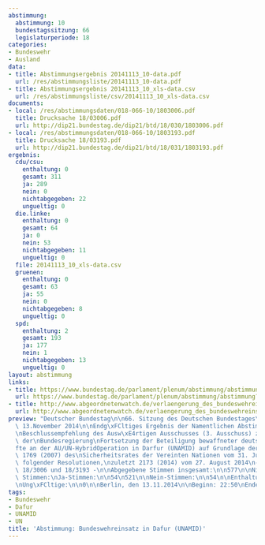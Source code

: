 ```yaml
---
abstimmung:
  abstimmung: 10
  bundestagssitzung: 66
  legislaturperiode: 18
categories:
- Bundeswehr
- Ausland
data:
- title: Abstimmungsergebnis 20141113_10-data.pdf
  url: /res/abstimmungsliste/20141113_10-data.pdf
- title: Abstimmungsergebnis 20141113_10_xls-data.csv
  url: /res/abstimmungsliste/csv/20141113_10_xls-data.csv
documents:
- local: /res/abstimmungsdaten/018-066-10/1803006.pdf
  title: Drucksache 18/03006.pdf
  url: http://dip21.bundestag.de/dip21/btd/18/030/1803006.pdf
- local: /res/abstimmungsdaten/018-066-10/1803193.pdf
  title: Drucksache 18/03193.pdf
  url: http://dip21.bundestag.de/dip21/btd/18/031/1803193.pdf
ergebnis:
  cdu/csu:
    enthaltung: 0
    gesamt: 311
    ja: 289
    nein: 0
    nichtabgegeben: 22
    ungueltig: 0
  die.linke:
    enthaltung: 0
    gesamt: 64
    ja: 0
    nein: 53
    nichtabgegeben: 11
    ungueltig: 0
  file: 20141113_10_xls-data.csv
  gruenen:
    enthaltung: 0
    gesamt: 63
    ja: 55
    nein: 0
    nichtabgegeben: 8
    ungueltig: 0
  spd:
    enthaltung: 2
    gesamt: 193
    ja: 177
    nein: 1
    nichtabgegeben: 13
    ungueltig: 0
layout: abstimmung
links:
- title: https://www.bundestag.de/parlament/plenum/abstimmung/abstimmung?id=316
  url: https://www.bundestag.de/parlament/plenum/abstimmung/abstimmung?id=316
- title: http://www.abgeordnetenwatch.de/verlaengerung_des_bundeswehreinsatzes_in_darfur_unamid-1105-692.html
  url: http://www.abgeordnetenwatch.de/verlaengerung_des_bundeswehreinsatzes_in_darfur_unamid-1105-692.html
preview: "Deutscher Bundestag\n\n66. Sitzung des Deutschen Bundestages\nam Donnerstag,\
  \ 13.November 2014\n\nEndg\xFCltiges Ergebnis der Namentlichen Abstimmung Nr. 10\n\
  \nBeschlussempfehlung des Ausw\xE4rtigen Ausschusses (3. Ausschuss) zu dem Antrag\
  \ der\nBundesregierung\nFortsetzung der Beteiligung bewaffneter deutscher Streitkr\xE4\
  fte an der AU/UN-HybridOperation in Darfur (UNAMID) auf Grundlage der Resolution\
  \ 1769 (2007) des\nSicherheitsrates der Vereinten Nationen vom 31. Juli 2007 und\
  \ folgender Resolutionen,\nzuletzt 2173 (2014) vom 27. August 2014\n- Drucksachen\
  \ 18/3006 und 18/3193 -\n\nAbgegebene Stimmen insgesamt:\n\n577\n\nNicht abgegebene\
  \ Stimmen:\nJa-Stimmen:\n\n54\n521\n\nNein-Stimmen:\n\n54\n\nEnthaltungen:\n\n2\n\
  \nUng\xFCltige:\n\n0\n\nBerlin, den 13.11.2014\n\nBeginn: 22:50\nEnde: 22:53\n"
tags:
- Bundeswehr
- Dafur
- UNAMID
- UN
title: 'Abstimmung: Bundeswehreinsatz in Dafur (UNAMID)'
---
```


